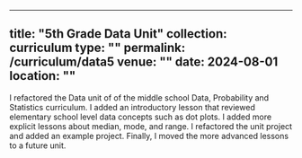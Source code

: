 
---
title: "5th Grade Data Unit"
collection: curriculum
type: ""
permalink: /curriculum/data5
venue: ""
date: 2024-08-01
location: ""
---

I refactored the Data unit of of the middle school Data, Probability and Statistics curriculum. I added an introductory lesson that reviewed elementary school level data concepts such as dot plots. I added more explicit lessons about median, mode, and range. I refactored the unit project and added an example project. Finally, I moved the more advanced lessons to a future unit. 
